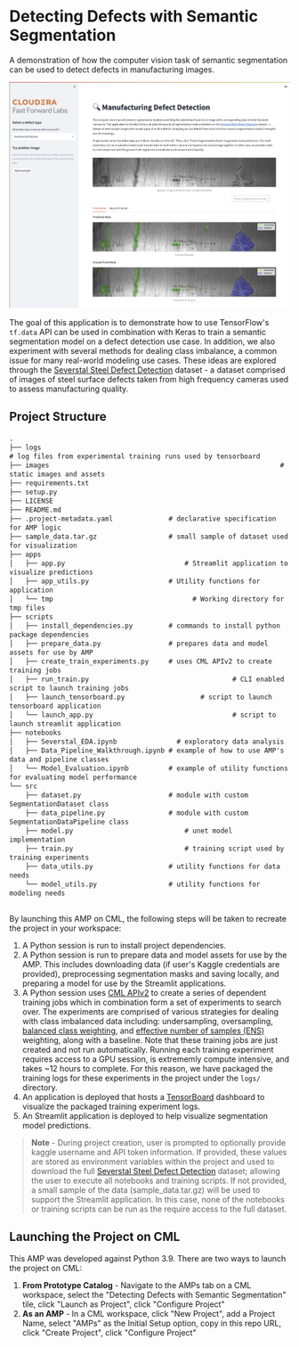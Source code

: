 # Detecting Defects with Semantic Segmentation

A demonstration of how the computer vision task of semantic segmentation can be used to detect defects in manufacturing images.

![](images/app_preview.png)

The goal of this application is to demonstrate how to use TensorFlow's `tf.data` API can be used in combination with Keras to train a semantic segmentation model on a defect detection use case. In addition, we also experiment with several methods for dealing class imbalance, a common issue for many real-world modeling use cases. These ideas are explored through the [Severstal Steel Defect Detection](https://www.kaggle.com/competitions/severstal-steel-defect-detection/overview) dataset - a dataset comprised of images of steel surface defects taken from high frequency cameras used to assess manufacturing quality.

## Project Structure

```
.
├── logs																# log files from experimental training runs used by tensorboard
├── images															# static images and assets
├── requirements.txt
├── setup.py
├── LICENSE
├── README.md
├── .project-metadata.yaml              # declarative specification for AMP logic
├── sample_data.tar.gz                  # small sample of dataset used for visualization
├── apps
│   ├── app.py                       		# Streamlit application to visualize predictions
│   ├── app_utils.py                    # Utility functions for application
│   └── tmp                   				  # Working directory for tmp files
├── scripts
│   ├── install_dependencies.py         # commands to install python package dependencies
│   ├── prepare_data.py                 # prepares data and model assets for use by AMP
│   ├── create_train_experiments.py     # uses CML APIv2 to create training jobs
│   ├── run_train.py								    # CLI enabled script to launch training jobs
│   ├── launch_tensorboard.py				    # script to launch tensorboard application
│   └── launch_app.py								    # script to launch streamlit application
├── notebooks
│   ├── Severstal_EDA.ipynb		          # exploratory data analysis
│   ├── Data_Pipeline_Walkthrough.ipynb # example of how to use AMP's data and pipeline classes
│   └── Model_Evaluation.ipynb          # example of utility functions for evaluating model performance
└── src
    ├── dataset.py                      # module with custom SegmentationDataset class
    ├── data_pipeline.py                # module with custom SegmentationDataPipeline class
    ├── model.py                   			# unet model implementation
    ├── train.py                   			# training script used by training experiments
    ├── data_utils.py                   # utility functions for data needs
    └── model_utils.py                  # utility functions for modeling needs
    
```

By launching this AMP on CML, the following steps will be taken to recreate the project in your workspace:

1. A Python session is run to install project dependencies.
2. A Python session is run to prepare data and model assets for use by the AMP. This includes downloading data (if user's Kaggle credentials are provided), preprocessing segmentation masks and saving locally, and preparing a model for use by the Streamlit applications.
3. A Python session uses [CML APIv2](https://docs.cloudera.com/machine-learning/cloud/api/topics/ml-api-v2.html) to create a series of dependent training jobs which in combination form a set of experiments to search over. The experiments are comprised of various strategies for dealing with class imbalanced data including: undersampling, oversampling, [balanced class weighting](https://scikit-learn.org/stable/modules/generated/sklearn.utils.class_weight.compute_class_weight.html), and [effective number of samples (ENS)](https://arxiv.org/pdf/1901.05555.pdf) weighting, along with a baseline. Note that these training jobs are just created and not run automatically. Running each training experiment requires access to a GPU session, is extrememly compute intensive, and takes ~12 hours to complete. For this reason, we have packaged the training logs for these experiments in the project under the `logs/` directory.
4. An application is deployed that hosts a [TensorBoard](https://www.tensorflow.org/tensorboard) dashboard to visualize the packaged training experiment logs.
5. An Streamlit application is deployed to help visualize segmentation model predictions.

> **Note** - During project creation, user is prompted to optionally provide kaggle username and API token information. If provided,  these values are stored as environment variables within the project and used to download the full [Severstal Steel Defect Detection](https://www.kaggle.com/competitions/severstal-steel-defect-detection/overview) dataset; allowing the user to execute all notebooks and training scripts. If not provided, a small sample of the data (sample_data.tar.gz) will be used to support the Streamlit application. In this case, none of the notebooks or training scripts can be run as the require access to the full dataset.

## Launching the Project on CML

This AMP was developed against Python 3.9. There are two ways to launch the project on CML:

1. **From Prototype Catalog** - Navigate to the AMPs tab on a CML workspace, select the "Detecting Defects with Semantic Segmentation" tile, click "Launch as Project", click "Configure Project"
2. **As an AMP** - In a CML workspace, click "New Project", add a Project Name, select "AMPs" as the Initial Setup option, copy in this repo URL, click "Create Project", click "Configure Project"